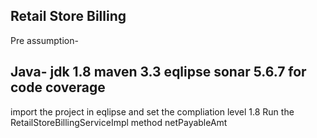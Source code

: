 Retail Store Billing
---

Pre assumption-

Java- jdk 1.8
maven 3.3
eqlipse
sonar 5.6.7 for code coverage
--------------------------------
import the project in eqlipse and set the compliation level 1.8
Run the RetailStoreBillingServiceImpl method netPayableAmt
